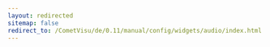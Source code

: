 ```yaml
---
layout: redirected
sitemap: false
redirect_to: /CometVisu/de/0.11/manual/config/widgets/audio/index.html
---
```


